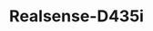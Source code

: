 ---
# Documentation: https://wowchemy.com/docs/managing-content/

title: "Realsense-D435i"

tags:
  - Sensors
weight: 20
---